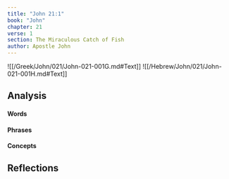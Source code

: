 ```yaml
---
title: "John 21:1"
book: "John"
chapter: 21
verse: 1
section: The Miraculous Catch of Fish
author: Apostle John
---
```

![[/Greek/John/021/John-021-001G.md#Text]]
![[/Hebrew/John/021/John-021-001H.md#Text]]

## Analysis

#### Words

#### Phrases

#### Concepts

## Reflections
